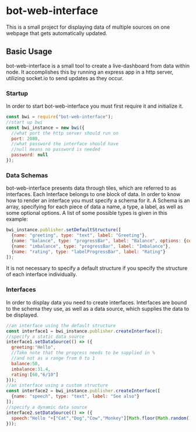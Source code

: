 # bot-web-interface
This is a small project for displaying data of multiple sources on one webpage that gets automatically updated.

## Basic Usage

bot-web-interface is a small tool to create a live-dashboard from data within node.
It accomplishes this by running an express app in a http server, utilizing socket.io to send updates as they occur.

### Startup

In order to start bot-web-interface you must first require it and initialize it.
```javascript
const bwi = require("bot-web-interface");
//start up bwi
const bwi_instance = new bwi({
  //what port the http server should run on
  port: 2080,
  //what password the interface should have
  //null means no password is needed
  password: null
});
```

### Data Schemas

bot-web-interface presents data through tiles, which are referred to as interfaces. Each Interface belongs to one block of data. In order to know how to render an interface you must specify a schema for it.
A Schema is an array, specifying for each piece of data a name, a type, a label, as well as some optional options.
A list of some possible types is given in this example:
```javascript
bwi_instance.publisher.setDefaultStructure([
  {name: "greeting", type: "text", label: "Greeting"},
  {name: "balance", type: "progressBar", label: "Balance", options: {color: "green"}},
  {name: "imbalance", type: "progressBar", label: "Imbalance"},
  {name: "rating", type: "labelProgressBar", label: "Rating"}
]);
```
It is not necessary to specify a default structure if you specify the structure of each interface individually.

### Interfaces

In order to display data you need to create interfaces. Interfaces are bound to the schema they use, as well as a data source, which supplies the data to be displayed.
```javascript
//an interface using the default structure
const interface1 = bwi_instance.publisher.createInterface();
//specify a static data source
interface1.setDataSource(() => ({
  greeting:"Hello",
  //Take note that the progress needs to be supplied in %
  //and not as a range from 0 to 1
  balance:50,
  imbalance:31.4,
  rating:[60,"6/10"]
}));
//an interface using a custom structure
const interface2 = bwi_instance.publisher.createInterface([
  {name: "speech", type: "text", label: "See also"}
]);
//specify a dynamic data source
interface2.setDataSource(() => ({
  speech:"Hello "+["Cat","Dog","Cow","Monkey"][Math.floor(Math.random()*4)]
}));
```
